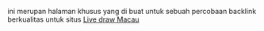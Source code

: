 ini merupan halaman khusus yang di buat untuk sebuah percobaan backlink berkualitas untuk situs <a href="https://livedrawmacau.top/">Live draw Macau</a>
